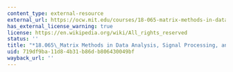 ```yaml
---
content_type: external-resource
external_url: https://ocw.mit.edu/courses/18-065-matrix-methods-in-data-analysis-signal-processing-and-machine-learning-spring-2018/
has_external_license_warning: true
license: https://en.wikipedia.org/wiki/All_rights_reserved
status: ''
title: "*18.065\_Matrix Methods in Data Analysis, Signal Processing, and Machine Learning*"
uid: 719df9ba-11d8-4b31-b86d-b806430049bf
wayback_url: ''
---
```

